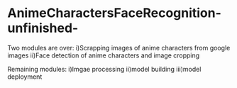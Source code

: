 # AnimeCharactersFaceRecognition-unfinished-

Two modules are over:
i)Scrapping images of anime characters from google images
ii)Face detection of anime characters and image cropping

Remaining modules:
i)Imgae processing 
ii)model building
iii)model deployment

